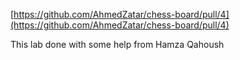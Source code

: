 [https://github.com/AhmedZatar/chess-board/pull/4](https://github.com/AhmedZatar/chess-board/pull/4)

This lab done with some help from Hamza Qahoush


